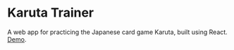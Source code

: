 # Karuta Trainer

A web app for practicing the Japanese card game Karuta, built using React. [Demo](https://joshuatownshend.github.io/KarutaTrainer/).
